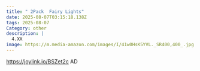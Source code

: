 ```yaml
---
title: " 2Pack  Fairy Lights"
date: 2025-08-07T03:15:18.138Z
tags: 2025-08-07
Category: other
description: |
  4.XX
image: https://m.media-amazon.com/images/I/41w0HsK5YVL._SR400,400_.jpg
---
```

https://joylink.io/BSZet2c      AD